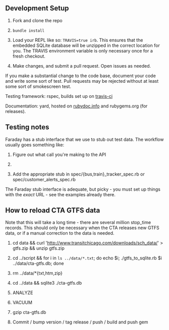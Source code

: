 ## Development Setup

1. Fork and clone the repo

2. ```bundle install```

3. Load your REPL like so: ```TRAVIS=true irb```. This ensures that the embedded SQLite database will be
   unzipped in the correct location for you. The TRAVIS environment variable is only necessary once for a fresh checkout.

4. Make changes, and submit a pull request. Open issues as needed.

If you make a substantial change to the code base, document your code and write some sort of test. Pull requests may be rejected without
at least some sort of smokescreen test.

Testing framework: rspec, builds set up on [travis-ci](https://travis-ci.org/ahayworth/cta_redux)

Documentation: yard, hosted on [rubydoc.info](http://www.rubydoc.info/github/ahayworth/cta_redux) and rubygems.org (for releases).


## Testing notes

Faraday has a stub interface that we use to stub out test data. The workflow usually goes something like:

1. Figure out what call you're making to the API

2. ```curl '<url for the api call>' > spec/stubs/some_response_name.xml

3. Add the appropriate stub in spec/{bus,train}_tracker_spec.rb or spec/customer_alerts_spec.rb

The Faraday stub interface is adequate, but picky - you must set up things with the *exact* URL - see the examples already there.


## How to reload CTA GTFS data

Note that this will take a long time - there are several million stop_time records. This should only be necessary
when the CTA releases new GTFS data, or if a manual correction to the data is needed.

1. cd data && curl 'http://www.transitchicago.com/downloads/sch_data/<latest file>' > gtfs.zip && unzip gtfs.zip

2. cd ../script && for i in `ls ../data/*.txt`; do echo $i; ./gtfs_to_sqlite.rb $i ../data/cta-gtfs.db; done

3. rm ../data/*{txt,htm,zip}

4. cd ../data && sqlite3 ./cta-gtfs.db

5. ANALYZE

6. VACUUM

7. gzip cta-gtfs.db

8. Commit / bump version / tag release / push / build and push gem
